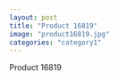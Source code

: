 ```yaml
---
layout: post
title: "Product 16819"
image: "product16819.jpg"
categories: "category1"
---
```

Product 16819
